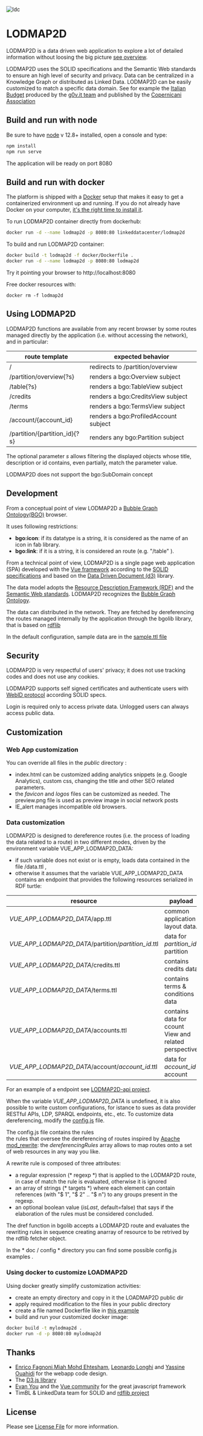 ![ldc](http://linkeddata.center/resources/v4/logo/Logo-colori-trasp_oriz-640x220.png)
# LODMAP2D

LODMAP2D is a data driven web application to explore a lot of detailed information without loosing the big picture [see overview](http://bit.ly/lodmap2d_p).

LODMAP2D uses the SOLID specifications and the Semantic Web standards to ensure an high level of security and privacy. Data can be centralized in a Knowledge Graph or distributed as Linked Data. LODMAP2D can be easily customized to match a specific data domain. See for example the [Italian Budget](https://budget.g0v.it) produced by the [g0v.it team](https://github.com/gov-it/) and published by the [Copernicani Association](http://copernicani.it)


## Build and run with node

Be sure to have [node](https://nodejs.org) v 12.8+ installed, open a console and type:

```bash
npm install
npm run serve
```

The application will be ready on port 8080

 
## Build and run with docker

The platform is shipped with a [Docker](https://docker.com) setup that makes it easy to get a containerized  environment up and running. If you do not already have Docker on your computer, 
[it's the right time to install it](https://docs.docker.com/install/).

To run LODMAP2D container directly from dockerhub:

```bash
docker run -d --name lodmap2d -p 8080:80 linkeddatacenter/lodmap2d
```


To build and run LODMAP2D container:

```bash
docker build -t lodmap2d -f docker/Dockerfile .
docker run -d --name lodmap2d -p 8080:80 lodmap2d
```


Try it pointing your browser to http://localhost:8080

Free docker resources with:

```
docker rm -f lodmap2d
```

## Using LODMAP2D



LODMAP2D functions are available from any recent browser by some routes managed directly by the application (i.e. without accessing the network), and in particular:

| route template                | expected behavior                     |
|------------------------------ |-------------------------------------- |
| /                             | redirects to /partition/overview		|
| /partition/overview{?s}       | renders a bgo:Overview subject		|
| /table{?s}                    | renders a bgo:TableView subject		|
| /credits                      | renders a bgo:CreditsView subject		|
| /terms                        | renders a bgo:TermsView subject		|
| /account/{account_id}         | renders a bgo:ProfiledAccount subject	|
| /partition/{partition_id}{?s} | renders any bgo:Partition subject		|



The optional parameter *s* allows filtering the displayed objects whose title, description or id contains, even partially, match the parameter value.

LODMAP2D does not support the bgo:SubDomain concept

## Development

From a conceptual point of view LODMAP2D a [Bubble Graph Ontology(BGO)](http://linkeddata.center/lodmap-bgo/v1) browser.

It uses following restrictions:

- **bgo:icon**: if its datatype is a string, it is considered as the name of an icon in fab library.
- **bgo:link**: if it is a string, it is considered an route (e.g. "/table" ).


From a technical point of view, LODMAP2D is a single page web application (SPA) developed with the [Vue framework](https://vuejs.org/) according to the [SOLID specifications](https://github.com/solid/solid-spec) and based on the [Data Driven Document (d3)](https://d3js.org/) library.


The data model adopts the [Resource Description Framework (RDF)](https://www.w3.org/RDF/) and the [Semantic Web standards](https://www.w3.org/standards/semanticweb/data). 
LODMAP2D recognizes the [Bubble Graph Ontology](http://linkeddata.center/lodmap-bgo/v1).

The data can distributed in the network. They are fetched by dereferencing the routes managed internally by the application through the bgolib library, that is based on [rdflib](https://github.com/linkeddata/rdflib.js/) 

In the default configuration, sample data are in the 
[sample.ttl file](public/sample.ttl)

## Security

LODMAP2D is very respectful of users' privacy; it does not use tracking codes and does not use any cookies.

LODMAP2D supports self signed certificates and  authenticate users with [WebID protocol](https://www.w3.org/wiki/WebID) according SOLID specs. 

Login is required only to access  private data. Unlogged users can always access public data.

## Customization

### Web App customization

You can override all files in the *public* directory :

- index.html can be customized adding analytics snippets (e.g. Google Analytics), custom css, changing the title and other SEO related parameters.
- the *favicon* and *logos* files can be customized as needed. The preview.png file is used as preview image in social network posts
- IE_alert manages incompatible old browsers.
   


### Data customization

LODMAP2D is designed to dereference routes (i.e. the process of loading the data related to a route) in two different modes, driven by the environment variable VUE_APP_LODMAP2D_DATA: 

- if such variable does not exist or is empty,  loads data contained in the file /data.ttl ,
- otherwise it assumes  that the variable VUE_APP_LODMAP2D_DATA contains an endpoint that provides the following resources serialized in RDF turtle:

resource | payload
------- | -------------------
*VUE_APP_LODMAP2D_DATA*/app.ttl | common application layout data.
*VUE_APP_LODMAP2D_DATA*/partition/*partition_id*.ttl  | data for *partition_id* partition
*VUE_APP_LODMAP2D_DATA*/credits.ttl | contains credits data 
*VUE_APP_LODMAP2D_DATA*/terms.ttl | contains terms & conditions data 
*VUE_APP_LODMAP2D_DATA*/accounts.ttl | contains data for ccount View and related perspective
*VUE_APP_LODMAP2D_DATA*/account/*account_id*.ttl  | data for *account_id* account

For an example of a endpoint see [LODMAP2D-api project](https://github.com/linkeddatacenter/LODMAP2D-api).

When the variable *VUE_APP_LODMAP2D_DATA* is undefined, it is also  possible to write custom configurations, for istance to sues as data provider RESTful APIs, LDP, SPARQL endpoints, etc., etc.
To customize data dereferencing, modify the [config.js](config.js) file.

The config.js file contains the rules  
the rules that oversee the dereferencing of routes
inspired by  [Apache mod_rewrite](https://httpd.apache.org/docs/current/rewrite/): the *dereferencingRules* array allows to map routes onto a set of web resources in any way you like.

A rewrite rule is composed of three attributes:

- a regular expression (* regexp *) that is applied to the LODMAP2D route, in case of match the rule is evaluated,
otherwise it is ignored
- an array of strings (* targets *) where each element can contain references (with "$ 1", "$ 2" .. "$ n") to any groups present in the regexp.
- an optional boolean value (*isLast*, default=false) that says if the elaboration of the rules must be considered concluded.

The dref function in bgolib accepts a LODMAP2D route and evaluates the rewriting rules in sequence creating anarray of resource to be retrived by the rdflib fetcher object.

In the * doc / config * directory you can find some possible config.js examples .

### Using docker to customize LOADMAP2D

Using docker greatly simplify customization activities:

- create an empty directory and copy in it the LOADMAP2D public dir
- apply required modification to the files in your public directory
- create a file named Dockerfile like in [this example](https://gist.github.com/ecow/4a5a22c2ed6b3987043931c3b8355fed)
- build and run your customized docker image:

```bash
docker build -t mylodmap2d .
docker run -d -p 8080:80 mylodmap2d
```

## Thanks

- [Enrico Fagnoni](https://github.com/ecow),[Miah Mohd Ehtesham](https://github.com/miahmohd), [Leonardo Longhi](https://github.com/LeonardoLonghi) and [Yassine Ouahidi](https://github.com/YassineOuahidi) for the webapp code design.
- The [D3.js library](https://d3js.org/)
- [Evan You](http://evanyou.me/) and the [Vue community](https://vuejs.org) for the great javascript framework
- TimBL & LinkedData team for SOLID and [rdflib project](https://github.com/linkeddata/rdflib.js)

## License

Please see [License File](LICENSE) for more information.
